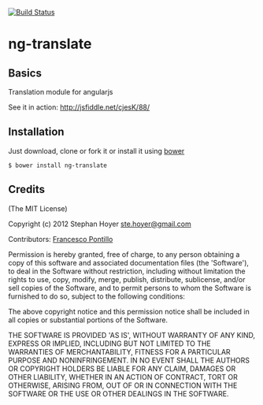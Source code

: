 [![Build Status](https://travis-ci.org/StephanHoyer/ng-translate.png?branch=master)](https://travis-ci.org/StephanHoyer/ng-translate)


# ng-translate

## Basics

Translation module for angularjs

See it in action: <http://jsfiddle.net/cjesK/88/>

## Installation

Just download, clone or fork it or install it using [bower](http://twitter.github.com/bower/)

    $ bower install ng-translate

## Credits

(The MIT License)

Copyright (c) 2012 Stephan Hoyer <ste.hoyer@gmail.com>

Contributors: [Francesco Pontillo](https://github.com/frapontillo)

Permission is hereby granted, free of charge, to any person obtaining
a copy of this software and associated documentation files (the
'Software'), to deal in the Software without restriction, including
without limitation the rights to use, copy, modify, merge, publish,
distribute, sublicense, and/or sell copies of the Software, and to
permit persons to whom the Software is furnished to do so, subject to
the following conditions:

The above copyright notice and this permission notice shall be
included in all copies or substantial portions of the Software.

THE SOFTWARE IS PROVIDED 'AS IS', WITHOUT WARRANTY OF ANY KIND,
EXPRESS OR IMPLIED, INCLUDING BUT NOT LIMITED TO THE WARRANTIES OF
MERCHANTABILITY, FITNESS FOR A PARTICULAR PURPOSE AND NONINFRINGEMENT.
IN NO EVENT SHALL THE AUTHORS OR COPYRIGHT HOLDERS BE LIABLE FOR ANY
CLAIM, DAMAGES OR OTHER LIABILITY, WHETHER IN AN ACTION OF CONTRACT,
TORT OR OTHERWISE, ARISING FROM, OUT OF OR IN CONNECTION WITH THE
SOFTWARE OR THE USE OR OTHER DEALINGS IN THE SOFTWARE.
